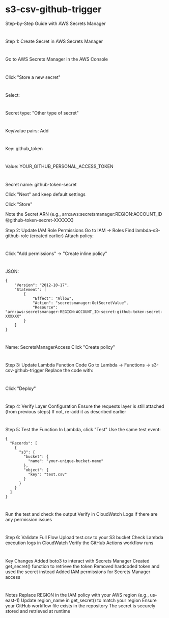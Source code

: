 # s3-csv-github-trigger

Step-by-Step Guide with AWS Secrets Manager
#
Step 1: Create Secret in AWS Secrets Manager
#
Go to AWS Secrets Manager in the AWS Console
#
Click "Store a new secret"
#
Select:
#
Secret type: "Other type of secret"
#
Key/value pairs: Add
#
Key: github_token
#
Value: YOUR_GITHUB_PERSONAL_ACCESS_TOKEN
#
Secret name: github-token-secret

Click "Next" and keep default settings

Click "Store"

Note the Secret ARN (e.g., arn:aws:secretsmanager:REGION:ACCOUNT_ID:secret:github-token-secret-XXXXXX)

Step 2: Update IAM Role Permissions
Go to IAM → Roles
Find lambda-s3-github-role (created earlier)
Attach policy:
#
Click "Add permissions" → "Create inline policy"
#
JSON:

```
{
    "Version": "2012-10-17",
    "Statement": [
        {
            "Effect": "Allow",
            "Action": "secretsmanager:GetSecretValue",
            "Resource": "arn:aws:secretsmanager:REGION:ACCOUNT_ID:secret:github-token-secret-XXXXXX"
        }
    ]
}
```
#
Name: SecretsManagerAccess
Click "Create policy"

#
Step 3: Update Lambda Function Code
Go to Lambda → Functions → s3-csv-github-trigger
Replace the code with:
#
Click "Deploy"
#
Step 4: Verify Layer Configuration
Ensure the requests layer is still attached (from previous steps)
If not, re-add it as described earlier
#
Step 5: Test the Function
In Lambda, click "Test"
Use the same test event:
```
{
  "Records": [
    {
      "s3": {
        "bucket": {
          "name": "your-unique-bucket-name"
        },
        "object": {
          "key": "test.csv"
        }
      }
    }
  ]
}
```
#
Run the test and check the output
Verify in CloudWatch Logs if there are any permission issues
#
Step 6: Validate Full Flow
Upload test.csv to your S3 bucket
Check Lambda execution logs in CloudWatch
Verify the GitHub Actions workflow runs
#
Key Changes
Added boto3 to interact with Secrets Manager
Created get_secret() function to retrieve the token
Removed hardcoded token and used the secret instead
Added IAM permissions for Secrets Manager access
#
Notes
Replace REGION in the IAM policy with your AWS region (e.g., us-east-1)
Update region_name in get_secret() to match your region
Ensure your GitHub workflow file exists in the repository
The secret is securely stored and retrieved at runtime
